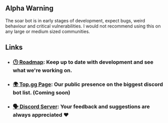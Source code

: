 ## Alpha Warning
The soar bot is in early stages of development, expect bugs, weird behaviour and critical vulnerabilities. I would not recommend using this on any large or medium sized communities.

## Links
- ### [🕒 Roadmap](https://trello.com/b/YnGGJ9gz/soar-bot): Keep up to date with development and see what we're working on.
- ### [🌍 Top.gg Page](https://example.com): Our public presence on the biggest discord bot list. (Coming soon)
- ### [🗣️ Discord Server](https://discord.gg/Gn2YbxQsgs): Your feedback and suggestions are always appreciated ❤️
